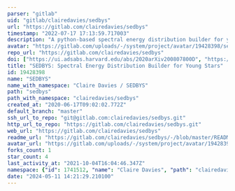 ```yaml
---
parser: "gitlab"
uid: "gitlab/clairedavies/sedbys"
url: "https://gitlab.com/clairedavies/sedbys"
timestamp: "2022-07-17 17:13:59.717003"
description: "A python-based spectral energy distribution builder for young stars"
avatar: "https://gitlab.com/uploads/-/system/project/avatar/19428398/sedbys_logo.jpg"
repo_url: "https://gitlab.com/clairedavies/sedbys"
doi: ["https://ui.adsabs.harvard.edu/abs/2020arXiv200807800D", "https://ui.adsabs.harvard.edu/abs/2020ascl.soft08013D/abstract"]
title: "SEDBYS: Spectral Energy Distribution Builder for Young Stars"
id: 19428398
name: "SEDBYS"
name_with_namespace: "Claire Davies / SEDBYS"
path: "sedbys"
path_with_namespace: "clairedavies/sedbys"
created_at: "2020-06-17T09:02:02.772Z"
default_branch: "master"
ssh_url_to_repo: "git@gitlab.com:clairedavies/sedbys.git"
http_url_to_repo: "https://gitlab.com/clairedavies/sedbys.git"
web_url: "https://gitlab.com/clairedavies/sedbys"
readme_url: "https://gitlab.com/clairedavies/sedbys/-/blob/master/README.md"
avatar_url: "https://gitlab.com/uploads/-/system/project/avatar/19428398/sedbys_logo.jpg"
forks_count: 1
star_count: 4
last_activity_at: "2021-10-04T16:04:46.347Z"
namespace: {"id": 1741512, "name": "Claire Davies", "path": "clairedavies", "kind": "user", "full_path": "clairedavies", "parent_id": null, "avatar_url": "https://secure.gravatar.com/avatar/bf4967a530d7b57d33be0042b4d14dec?s=80&d=identicon", "web_url": "https://gitlab.com/clairedavies"}
date: "2024-05-11 14:21:29.210100"
---
```

